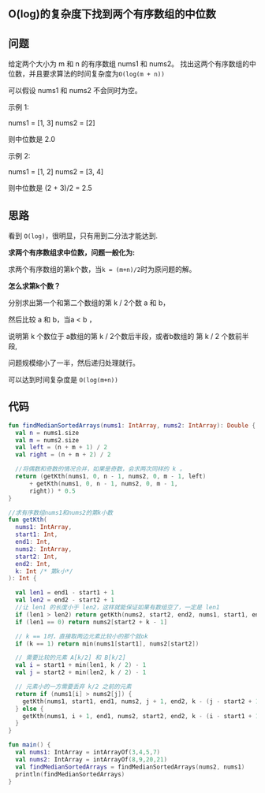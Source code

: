 ## O(log)的复杂度下找到两个有序数组的中位数

## 问题

给定两个大小为 m 和 n 的有序数组 nums1 和 nums2。
找出这两个有序数组的中位数，并且要求算法的时间复杂度为`O(log(m + n))`

可以假设 nums1 和 nums2 不会同时为空。

示例 1:

nums1 = [1, 3]
nums2 = [2]

则中位数是 2.0

示例 2:

nums1 = [1, 2]
nums2 = [3, 4]

则中位数是 (2 + 3)/2 = 2.5



## 思路



看到 `O(log)`，很明显，只有用到二分法才能达到.



**求两个有序数组求中位数，问题一般化为:**

求两个有序数组的第k个数，当`k = (m+n)/2`时为原问题的解。



**怎么求第k个数？**

分别求出第一个和第二个数组的第 k / 2个数 a 和 b，

然后比较 a 和 b，当a < b ，

说明第 k 个数位于 a数组的第 k / 2个数后半段，或者b数组的 第 k / 2 个数前半段,

问题规模缩小了一半，然后递归处理就行。

可以达到时间复杂度是 `O(log(m+n))`

## 代码

````kotlin
fun findMedianSortedArrays(nums1: IntArray, nums2: IntArray): Double {
  val n = nums1.size
  val m = nums2.size
  val left = (n + m + 1) / 2
  val right = (n + m + 2) / 2

  //将偶数和奇数的情况合并，如果是奇数，会求两次同样的 k 。
  return (getKth(nums1, 0, n - 1, nums2, 0, m - 1, left)
      + getKth(nums1, 0, n - 1, nums2, 0, m - 1,
      right)) * 0.5
}

//求有序数组nums1和nums2的第k小数
fun getKth(
  nums1: IntArray,
  start1: Int,
  end1: Int,
  nums2: IntArray,
  start2: Int,
  end2: Int,
  k: Int /* 第k小*/
): Int {

  val len1 = end1 - start1 + 1
  val len2 = end2 - start2 + 1
  //让 len1 的长度小于 len2，这样就能保证如果有数组空了，一定是 len1 
  if (len1 > len2) return getKth(nums2, start2, end2, nums1, start1, end1, k)
  if (len1 == 0) return nums2[start2 + k - 1]

  // k == 1时，直接取两边元素比较小的那个就ok
  if (k == 1) return min(nums1[start1], nums2[start2])

  // 需要比较的元素 A[k/2] 和 B[k/2]
  val i = start1 + min(len1, k / 2) - 1
  val j = start2 + min(len2, k / 2) - 1

  // 元素小的一方需要丢弃 k/2 之前的元素
  return if (nums1[i] > nums2[j]) {
    getKth(nums1, start1, end1, nums2, j + 1, end2, k - (j - start2 + 1))
  } else {
    getKth(nums1, i + 1, end1, nums2, start2, end2, k - (i - start1 + 1))
  }
}

fun main() {
  val nums1: IntArray = intArrayOf(3,4,5,7)
  val nums2: IntArray = intArrayOf(8,9,20,21)
  val findMedianSortedArrays = findMedianSortedArrays(nums2, nums1)
  println(findMedianSortedArrays)
}
````



